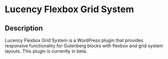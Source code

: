 # Lucency Flexbox Grid System

## Description

Lucency Flexbox Grid System is a WordPress plugin that provides responsive functionality for Gutenberg blocks with flexbox and grid system layouts. This plugin is currently in beta.
